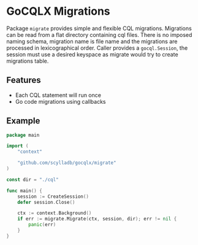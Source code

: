 # GoCQLX Migrations

Package `migrate` provides simple and flexible CQL migrations. 
Migrations can be read from a flat directory containing cql files.
There is no imposed naming schema, migration name is file name and the
migrations are processed in lexicographical order. Caller provides a
`gocql.Session`, the session must use a desired keyspace as migrate would try
to create migrations table.

## Features

* Each CQL statement will run once
* Go code migrations using callbacks 

## Example

```go
package main

import (
    "context"

    "github.com/scylladb/gocqlx/migrate"
)

const dir = "./cql" 

func main() {
    session := CreateSession()
    defer session.Close()

    ctx := context.Background()
    if err := migrate.Migrate(ctx, session, dir); err != nil {
        panic(err)
    }
}
```